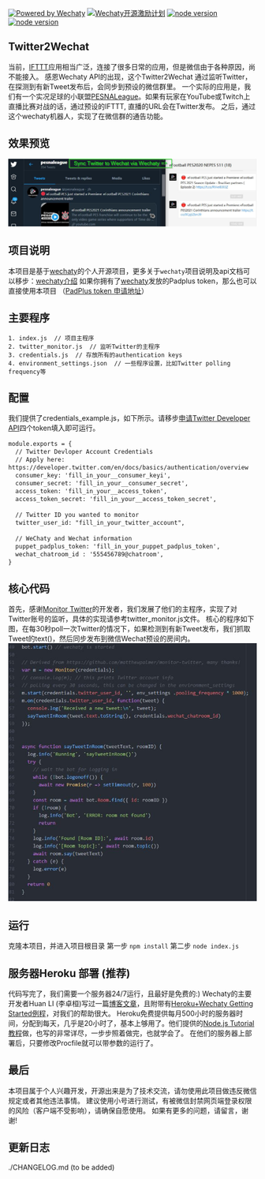 [![Powered by Wechaty](https://img.shields.io/badge/Powered%20By-Wechaty-blue.svg)](https://github.com/chatie/wechaty)
[![Wechaty开源激励计划](https://img.shields.io/badge/Wechaty-开源激励计划-green.svg)](https://github.com/juzibot/Welcome/wiki/Everything-about-Wechaty)
[![node version](https://img.shields.io/badge/node-%3E%3D10-blue.svg)](http://nodejs.cn/download/)
[![node version](https://img.shields.io/badge/wechaty-%3E%3D0.40.5-blue.svg)](https://github.com/Chatie/wechaty)

## Twitter2Wechat
当前，[IFTTT](https://ifttt.com)应用相当广泛，连接了很多日常的应用，但是微信由于各种原因，尚不能接入。
感恩Wechaty API的出现，这个Twitter2Wechat 通过监听Twitter，在探测到有新Tweet发布后，会同步到预设的微信群里。
一个实际的应用是，我们有一个实况足球的小联盟[PESNALeague](https://www.PESNALeague.com)。如果有玩家在YouTube或Twitch上直播比赛对战的话，通过预设的IFTTT, 直播的URL会在Twitter发布。
之后，通过这个wechaty机器人，实现了在微信群的通告功能。


## 效果预览
[![Header Picture](https://github.com/afterever/Twitter2Wechat/blob/master/images/small_Headerline_twitter2wechat.jpg)](https://github.com/afterever/Twitter2Wechat/blob/master/images/Headerline_twitter2wechat.jpg)


## 项目说明
本项目是基于[wechaty](https://github.com/Chatie/wechaty)的个人开源项目，更多关于`wechaty`项目说明及api文档可以移步：[wechaty介绍](https://wechaty.js.org/v/zh/)
如果你拥有了[wechaty](https://github.com/wechaty/wechaty)发放的Padplus token，那么也可以直接使用本项目 （[PadPlus token 申请地址](https://github.com/juzibot/Welcome/wiki/Everything-about-Wechaty)）


## 主要程序
```shell script
1. index.js  // 项目主程序
2. twitter_monitor.js  // 监听Twitter的主程序
3. credentials.js  // 存放所有的authentication keys
4. environment_settings.json  // 一些程序设置，比如Twitter polling frequency等
```

## 配置
我们提供了credentials_example.js，如下所示。请移步[申请Twitter Developer API](https://developer.twitter.com/en/docs/basics/authentication/overview)四个token填入即可运行。
```shell script
module.exports = {
  // Twitter Devloper Account Credentials
  // Apply here: https://developer.twitter.com/en/docs/basics/authentication/overview
  consumer_key: 'fill_in_your__consumer_keyi',
  consumer_secret: 'fill_in_your__consumer_secret',
  access_token: 'fill_in_your__access_token',
  access_token_secret: 'fill_in_your__access_token_secret',

  // Twitter ID you wanted to monitor
  twitter_user_id: "fill_in_your_twitter_account",

  // WeChaty and Wechat information
  puppet_padplus_token: 'fill_in_your_puppet_padplus_token',
  wechat_chatroom_id : '555456789@chatroom',
}
```


## 核心代码
首先，感谢[Monitor Twitter](https://github.com/matthewpalmer/monitor-twitter)的开发者，我们发展了他们的主程序，实现了对Twitter账号的监听，具体的实现请参考twitter_monitor.js文件。
核心的程序如下图，在每30秒poll一次Twitter的情况下，如果检测到有新Tweet发布，我们抓取Tweet的text()，然后同步发布到微信Wechat预设的房间内。
[![Core Code](https://github.com/afterever/Twitter2Wechat/blob/master/images/core_code.jpg)](https://github.com/afterever/Twitter2Wechat/blob/master/images/core_code.jpg)


## 运行
克隆本项目，并进入项目根目录
第一步 `npm install`
第二步 `node index.js`


## 服务器Heroku 部署 (推荐)
代码写完了，我们需要一个服务器24/7运行，且最好是免费的:)
Wechaty的主要开发者Huan LI (李卓桓)写过一篇[博客文章](https://wechaty.github.io/heroku-deploy-button-for-wechaty-starter-template/)，且附带有[Heroku+Wechaty Getting Started例程](https://github.com/wechaty/heroku-wechaty-getting-started)，对我们的帮助很大。
Heroku免费提供每月500小时的服务器时间，分配到每天，几乎是20小时了，基本上够用了。他们提供的[Node.js Tutorial教程](https://devcenter.heroku.com/articles/getting-started-with-nodejs?singlepage=true)做，也写的非常详尽，一步步照着做完，也就学会了。
在他们的服务器上部署后，只要修改Procfile就可以带参数的运行了。


## 最后
本项目属于个人兴趣开发，开源出来是为了技术交流，请勿使用此项目做违反微信规定或者其他违法事情。
建议使用小号进行测试，有被微信封禁网页端登录权限的风险（客户端不受影响），请确保自愿使用。
如果有更多的问题，请留言，谢谢!


## 更新日志
./CHANGELOG.md (to be added)
